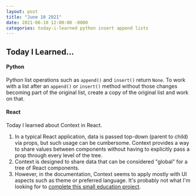 ```yaml
---
layout: post
title: "June 10 2021"
date: 2021-06-10 12:00:00 -0000
categories: today-i-learned python insert append lists
---
```


## Today I Learned...

#### Python

Python list operations such as `append()` and `insert()` return `None`. To work with a list after an `append()` or `insert()` method without those changes becoming part of the original list, create a copy of the original list and work on that.

#### React

Today I learned about Context in React.
1. In a typical React application, data is passed top-down (parent to child) via props, but such usage can be cumbersome. Context provides a way to share values between components without having to explicitly pass a prop through every level of the tree.
2. Context is designed to share data that can be considered "global" for a tree of React components.
3. However, in the documentation, Context seems to apply mostly with UI aspects such as theme or preferred language. It's probably not what I'm looking for to [complete this small education project](https://codepen.io/whagan/pen/eYvPVqq).
